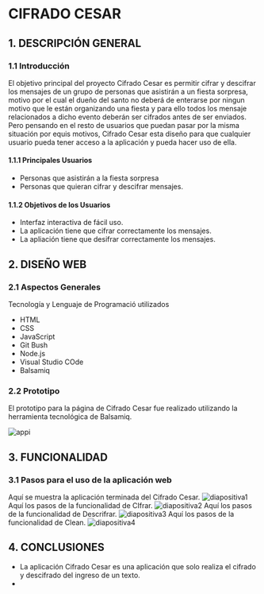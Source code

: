 # CIFRADO CESAR
## 1. DESCRIPCIÓN GENERAL
### 1.1 Introducción
El objetivo principal del proyecto Cifrado Cesar es permitir cifrar y descifrar los mensajes de un grupo de personas que asistirán a un fiesta sorpresa, motivo por el cual el dueño del santo no deberá de enterarse por ningun motivo que le están organizando una fiesta y para ello todos los mensaje relacionados a dicho evento deberán ser cifrados antes de ser enviados.
Pero pensando en el resto de usuarios que puedan pasar por la misma situación por equis motivos, Cifrado Cesar esta diseño para que cualquier usuario pueda tener acceso a la aplicación y pueda hacer uso de ella.
#### 1.1.1 Principales Usuarios
- Personas que asistirán a la fiesta sorpresa
- Personas que quieran cifrar y descifrar mensajes.
#### 1.1.2 Objetivos de los Usuarios
- Interfaz interactiva de fácil uso.
- La aplicación tiene que cifrar correctamente los mensajes. 
- La apliación tiene que desifrar correctamente los mensajes.
## 2. DISEÑO WEB
### 2.1 Aspectos Generales
Tecnología y Lenguaje de Programació utilizados
- HTML
- CSS
- JavaScript
- Git Bush
- Node.js
- Visual Studio COde
- Balsamiq
### 2.2 Prototipo
El prototipo para la página de Cifrado Cesar fue realizado utilizando la herramienta tecnológica de Balsamiq.

![appi](https://user-images.githubusercontent.com/37357453/40921346-d268fe68-67d4-11e8-925b-4af7b443e25d.png)
## 3. FUNCIONALIDAD
### 3.1 Pasos para el uso de la aplicación web
Aquí se muestra la aplicación terminada del Cifrado Cesar.
![diapositiva1](https://user-images.githubusercontent.com/37357453/40925555-a1a55668-67df-11e8-9345-2e0349ca6bea.PNG)
Aquí los pasos de la funcionalidad de CIfrar.
![diapositiva2](https://user-images.githubusercontent.com/37357453/40925564-a64eab9c-67df-11e8-83b7-b30527b6a8df.PNG)
Aquí los pasos de la funcionalidad de Descrifrar.
![diapositiva3](https://user-images.githubusercontent.com/37357453/40925574-a96f236a-67df-11e8-9c86-d4592ea96e70.PNG)
Aquí los pasos de la funcionalidad de Clean.
![diapositiva4](https://user-images.githubusercontent.com/37357453/40925581-ac3b79b8-67df-11e8-9f0a-f73d32f56d7d.PNG)
## 4. CONCLUSIONES
- La aplicación Cifrado Cesar es una aplicación que solo realiza el cifrado y descifrado del ingreso de un texto.
- 


